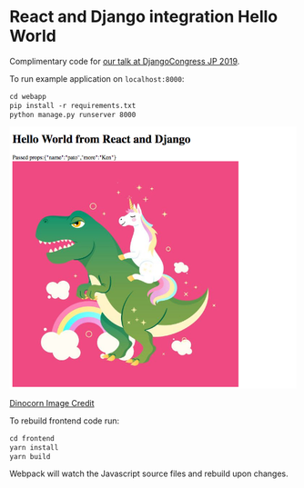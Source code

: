 # React and Django integration Hello World

Complimentary code for [our talk at DjangoCongress JP 2019](https://slides.com/awakens-dev/django-jp-2019).


To run example application on `localhost:8000`:
```
cd webapp
pip install -r requirements.txt
python manage.py runserver 8000
```

![App screenshot](screenshot.png)

[Dinocorn Image Credit](https://www.teepublic.com/t-shirt/2886691-unicorn-riding-on-dinosaur)



To rebuild frontend code run:
```
cd frontend
yarn install
yarn build
```
Webpack will watch the Javascript source files and rebuild upon changes.
